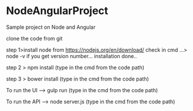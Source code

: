 # NodeAngularProject
Sample project on Node and Angular

clone the code from git

step 1>install node from https://nodejs.org/en/download/
check in cmd ...> node -v    if you get version number... installation done..

step 2 > npm install (type in the cmd from the code path)

step 3 > bower install  (type in the cmd from the code path)



To run the UI  --> gulp run (type in the cmd from the code path)

To run the API  -->  node server.js (type in the cmd from the code path)
